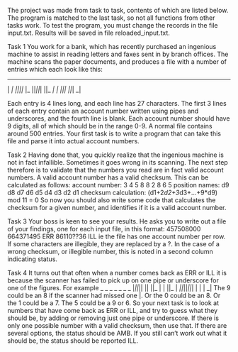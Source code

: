 The project was made from task to task, contents of which are listed below. The program is matched to the last task, so not all functions from other tasks work. To test the program, you must change the records in the file input.txt. Results will be saved in file reloaded_input.txt.

Task 1
You work for a bank, which has recently purchased an ingenious machine to assist in reading
letters and faxes sent in by branch offices. The machine scans the paper documents, and
produces a file with a number of entries which each look like this:
  _  _     _  _  _  _  _
| _| _||_||_ |_   ||_||_|
||_  _|  | _||_|  ||_| _|

Each entry is 4 lines long, and each line has 27 characters. The first 3 lines of each entry
contain an account number written using pipes and underscores, and the fourth line is blank.
Each account number should have 9 digits, all of which should be in the range 0-9. A normal
file contains around 500 entries.
Your first task is to write a program that can take this file and parse it into actual account
numbers.


Task 2
Having done that, you quickly realize that the ingenious machine is not in fact infallible.
Sometimes it goes wrong in its scanning. The next step therefore is to validate that the
numbers you read are in fact valid account numbers. A valid account number has a valid
checksum. This can be calculated as follows:
account number: 3 4 5 8 8 2 8 6 5
position names: d9 d8 d7 d6 d5 d4 d3 d2 d1
checksum calculation:
(d1+2*d2+3*d3+...+9*d9) mod 11 = 0
So now you should also write some code that calculates the checksum for a given number,
and identifies if it is a valid account number.


Task 3
Your boss is keen to see your results. He asks you to write out a file of your findings, one for
each input file, in this format:
457508000
664371495 ERR
86110??36 ILL
ie the file has one account number per row. If some characters are illegible, they are
replaced by a ?. In the case of a wrong checksum, or illegible number, this is noted in a
second column indicating status.


Task 4
It turns out that often when a number comes back as ERR or ILL it is because the scanner has
failed to pick up on one pipe or underscore for one of the figures. For example
    _  _  _  _  _  _     _
|_||_|| || ||_   |  |  ||_
  | _||_||_||_|  |  |  | _|
The 9 could be an 8 if the scanner had missed one |. Or the 0 could be an 8. Or the 1 could
be a 7. The 5 could be a 9 or 6. So your next task is to look at numbers that have come back
as ERR or ILL, and try to guess what they should be, by adding or removing just one pipe or
underscore. If there is only one possible number with a valid checksum, then use that. If
there are several options, the status should be AMB. If you still can’t work out what it should
be, the status should be reported ILL.